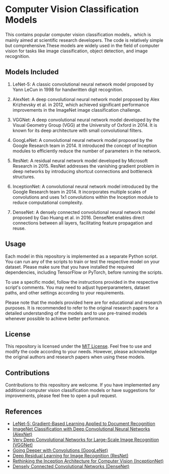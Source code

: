 # Computer Vision Classification Models

This  contains popular computer vision classification models，which is mainly aimed at scientific research developers. The code is relatively simple but comprehensive.These models are widely used in the field of computer vision for tasks like image classification, object detection, and image recognition.
## Models Included

1. LeNet-5: A classic convolutional neural network model proposed by Yann LeCun in 1998 for handwritten digit recognition.

2. AlexNet: A deep convolutional neural network model proposed by Alex Krizhevsky et al. in 2012, which achieved significant performance improvements in the ImageNet image classification challenge.

3. VGGNet: A deep convolutional neural network model developed by the Visual Geometry Group (VGG) at the University of Oxford in 2014. It is known for its deep architecture with small convolutional filters.

4. GoogLeNet: A convolutional neural network model proposed by the Google Research team in 2014. It introduced the concept of Inception modules to efficiently reduce the number of parameters in the network.

5. ResNet: A residual neural network model developed by Microsoft Research in 2015. ResNet addresses the vanishing gradient problem in deep networks by introducing shortcut connections and bottleneck structures.

6. InceptionNet: A convolutional neural network model introduced by the Google Research team in 2014. It incorporates multiple scales of convolutions and uses 1x1 convolutions within the Inception module to reduce computational complexity.

7. DenseNet: A densely connected convolutional neural network model proposed by Gao Huang et al. in 2016. DenseNet enables direct connections between all layers, facilitating feature propagation and reuse.

## Usage

Each model in this repository is implemented as a separate Python script. You can run any of the scripts to train or test the respective model on your dataset. Please make sure that you have installed the required dependencies, including TensorFlow or PyTorch, before running the scripts.

To use a specific model, follow the instructions provided in the respective script's comments. You may need to adjust hyperparameters, dataset paths, and other settings according to your requirements.

Please note that the models provided here are for educational and research purposes. It is recommended to refer to the original research papers for a detailed understanding of the models and to use pre-trained models whenever possible to achieve better performance.

## License

This repository is licensed under the [MIT License](LICENSE). Feel free to use and modify the code according to your needs. However, please acknowledge the original authors and research papers when using these models.

## Contributions

Contributions to this repository are welcome. If you have implemented any additional computer vision classification models or have suggestions for improvements, please feel free to open a pull request.

## References

- [LeNet-5: Gradient-Based Learning Applied to Document Recognition](http://yann.lecun.com/exdb/lenet/)
- [ImageNet Classification with Deep Convolutional Neural Networks (AlexNet)](https://papers.nips.cc/paper/4824-imagenet-classification-with-deep-convolutional-neural-networks)
- [Very Deep Convolutional Networks for Large-Scale Image Recognition (VGGNet)](https://arxiv.org/abs/1409.1556)
- [Going Deeper with Convolutions (GoogLeNet)](https://arxiv.org/abs/1409.4842)
- [Deep Residual Learning for Image Recognition (ResNet)](https://arxiv.org/abs/1512.03385)
- [Rethinking the Inception Architecture for Computer Vision (InceptionNet)](https://arxiv.org/abs/1512.00567)
- [Densely Connected Convolutional Networks (DenseNet)](https://arxiv.org/abs/1608.06993)